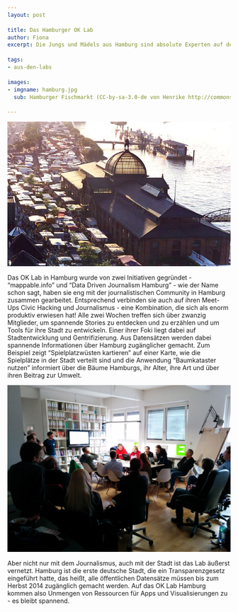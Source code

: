 ```yaml
---
layout: post

title: Das Hamburger OK Lab
author: Fiona
excerpt: Die Jungs und Mädels aus Hamburg sind absolute Experten auf dem Gebiet der Datenvisualisierung und unheimlich gut vernetzt. Wir wollen sie näher vorstellen...

tags: 
- aus-den-labs

images:
- imgname: hamburg.jpg
  sub: Hamburger Fischmarkt (CC-by-sa-3.0-de von Henrike http://commons.wikimedia.org/wiki/User:Hendrike)

---
```

![hamburg](/assets/blog/lab_profiles/hamburg.jpg)

Das OK Lab in Hamburg wurde von zwei Initiativen gegründet - “mappable.info” und “Data Driven Journalism Hamburg” - wie der Name schon sagt, haben sie eng mit der journalistischen Community in Hamburg zusammen gearbeitet. Entsprechend verbinden sie auch auf ihren Meet-Ups Civic Hacking und Journalismus - eine Kombination, die sich als enorm produktiv erwiesen hat!
Alle zwei Wochen treffen sich über zwanzig Mitglieder, um spannende Stories zu entdecken und zu erzählen und um Tools für ihre Stadt zu entwickeln. Einer ihrer Foki liegt dabei auf Stadtentwicklung und Gentrifizierung. Aus Datensätzen werden dabei spannende Informationen über Hamburg zugänglicher gemacht. Zum Beispiel zeigt “Spielplatzwüsten kartieren” auf einer Karte, wie die Spielplätze in der Stadt verteilt sind und die Anwendung “Baumkataster nutzen” informiert über die Bäume Hamburgs, ihr Alter, ihre Art und über ihren Beitrag zur Umwelt. 

![Beim Open Data Day 2014 in Hamburg](/assets/blog/lab_profiles/hamburg_2.jpg)

Aber nicht nur mit dem Journalismus, auch mit der Stadt ist das Lab äußerst vernetzt. Hamburg ist die erste deutsche Stadt, die ein Transparenzgesetz eingeführt hatte, das heißt, alle öffentlichen Datensätze müssen bis zum Herbst 2014 zugänglich gemacht werden. Auf das OK Lab Hamburg kommen also Unmengen von Ressourcen für Apps und Visualisierungen zu - es bleibt spannend.
